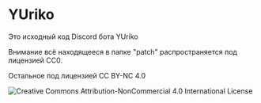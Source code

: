 # YUriko
Это исходный код Discord бота YUriko

Внимание всё находящееся в папке "patch" распространяется под лицензией CC0.

Остальное под лицензией CC BY-NC 4.0

![Creative Commons Attribution-NonCommercial 4.0 International License](https://i.creativecommons.org/l/by-nc/4.0/88x31.png)
